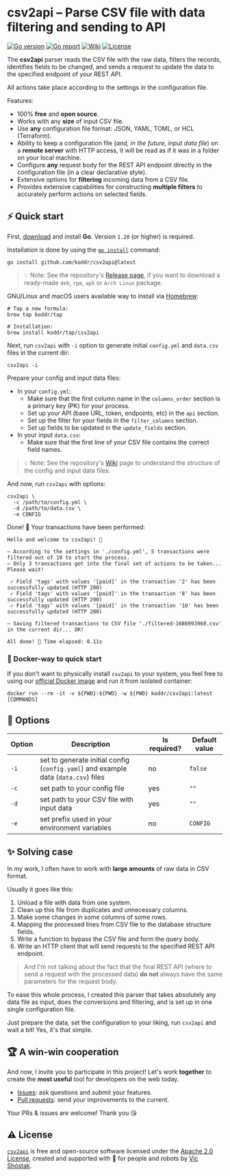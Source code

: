 # csv2api – Parse CSV file with data filtering and sending to API

[![Go version][go_version_img]][go_dev_url]
[![Go report][go_report_img]][go_report_url]
[![Wiki][wiki_img]][wiki_url]
[![License][license_img]][license_url]

The **csv2api** parser reads the CSV file with the raw data, filters the 
records, identifies fields to be changed, and sends a request to update the 
data to the specified endpoint of your REST API. 

All actions take place according to the settings in the configuration file.

Features:

- 100% **free** and **open source**.
- Works with any **size** of input CSV file.
- Use **any** configuration file format: JSON, YAML, TOML, or HCL (Terraform).
- Ability to keep a configuration file (_and, in the future, input data 
  file_) on a **remote server** with HTTP access, it will be read as if it 
  was in a folder on your local machine. 
- Configure **any** request body for the REST API endpoint directly in the 
  configuration file (in a clear declarative style).
- Extensive options for **filtering** incoming data from a CSV file.
- Provides extensive capabilities for constructing **multiple filters** to 
  accurately perform actions on selected fields.

## ⚡️ Quick start

First, [download][go_download] and install **Go**. Version `1.20` (or higher)
is required.

Installation is done by using the [`go install`][go_install] command:

```console
go install github.com/koddr/csv2api@latest
```

> 💡 Note: See the repository's [Release page][repo_releases_url], if you want
> to download a ready-made `deb`, `rpm`, `apk` or `Arch Linux` package.

GNU/Linux and macOS users available way to install via [Homebrew][brew_url]:

```console
# Tap a new formula:
brew tap koddr/tap

# Installation:
brew install koddr/tap/csv2api
```

Next, run `csv2api` with `-i` option to generate initial `config.yml` and 
`data.csv` files in the current dir:

```console
csv2api -i
```

Prepare your config and input data files:

- In your `config.yml`:
  - Make sure that the first column name in the `columns_order` section is a 
    primary key (PK) for your process.
  - Set up your API (base URL, token, endpoints, etc) in the `api` section.
  - Set up the filter for your fields in the `filter_columns` section.
  - Set up fields to be updated in the `update_fields` section.
- In your input `data.csv`:
  - Make sure that the first line of your CSV file contains the correct field names.

> 💡 Note: See the repository's [Wiki][wiki_url] page to understand the
> structure of the config and input data files.

And now, run `csv2api` with options:

```console
csv2api \
  -c /path/to/config.yml \
  -d /path/to/data.csv \
  -e CONFIG
```

Done! 🎉 Your transactions have been performed:

``` console
Hello and welcome to csv2api! 👋
                                
– According to the settings in './config.yml', 5 transactions were filtered out of 10 to start the process.
– Only 3 transactions got into the final set of actions to be taken... Please wait!
                                                                                                                                
 ✓ Field 'tags' with values '[paid]' in the transaction '2' has been successfully updated (HTTP 200)
 ✓ Field 'tags' with values '[paid]' in the transaction '8' has been successfully updated (HTTP 200)
 ✓ Field 'tags' with values '[paid]' in the transaction '10' has been successfully updated (HTTP 200)
                                                                                                
– Saving filtered transactions to CSV file './filtered-1686993960.csv' in the current dir... OK!
                                
All done! 🎉 Time elapsed: 0.11s
```

### 🐳 Docker-way to quick start

If you don't want to physically install `csv2api` to your system, you feel
free to using our [official Docker image][docker_image_url] and run it from
isolated container:

```console
docker run --rm -it -v ${PWD}:${PWD} -w ${PWD} koddr/csv2api:latest [COMMANDS]
```

## 🧩 Options

| Option | Description                                                                        | Is required? | Default value |
|--------|------------------------------------------------------------------------------------|--------------|---------------|
| `-i`   | set to generate initial config (`config.yaml`) and example data (`data.csv`) files | no           | `false`       |
| `-c`   | set path to your config file                                                       | yes          | `""`          |
| `-d`   | set path to your CSV file with input data                                          | yes          | `""`          |
| `-e`   | set prefix used in your environment variables                                      | no           | `CONFIG`      |

## ✨ Solving case

In my work, I often have to work with **large amounts** of raw data in CSV format. 

Usually it goes like this:

1. Unload a file with data from one system.
2. Clean up this file from duplicates and unnecessary columns.
3. Make some changes in some columns of some rows.
4. Mapping the processed lines from CSV file to the database structure fields.
5. Write a function to bypass the CSV file and form the query body.
6. Write an HTTP client that will send requests to the specified REST API 
   endpoint.

> And I'm not talking about the fact that the final REST API (where to send a 
request with the processed data) **do not** always have the same parameters for 
the request body.

To ease this whole process, I created this parser that takes absolutely any 
data file as input, does the conversions and filtering, and is set up in one 
single configuration file. 

Just prepare the data, set the configuration to your liking, run `csv2api` 
and wait a bit! Yes, it's that simple.

## 🏆 A win-win cooperation

And now, I invite you to participate in this project! Let's work **together** to
create the **most useful** tool for developers on the web today.

- [Issues][repo_issues_url]: ask questions and submit your features.
- [Pull requests][repo_pull_request_url]: send your improvements to the current.

Your PRs & issues are welcome! Thank you 😘

## ⚠️ License

[`csv2api`][repo_url] is free and open-source software licensed 
under the [Apache 2.0 License][license_url], created and supported with 🩵 
for people and robots by [Vic Shóstak][author].

[go_download]: https://golang.org/dl/
[go_install]: https://golang.org/cmd/go/#hdr-Compile_and_install_packages_and_dependencies
[go_version_img]: https://img.shields.io/badge/Go-1.20+-00ADD8?style=for-the-badge&logo=go
[go_report_img]: https://img.shields.io/badge/Go_report-A+-success?style=for-the-badge&logo=none
[go_report_url]: https://goreportcard.com/report/github.com/koddr/csv2api
[go_code_coverage_img]: https://img.shields.io/badge/code_coverage-0%25-success?style=for-the-badge&logo=none
[go_dev_url]: https://pkg.go.dev/github.com/koddr/csv2api
[docker_image_url]: https://hub.docker.com/repository/docker/koddr/csv2api
[brew_url]: https://brew.sh
[wiki_img]: https://img.shields.io/badge/docs-wiki_page-blue?style=for-the-badge&logo=none
[wiki_url]: https://github.com/koddr/csv2api/wiki
[license_img]: https://img.shields.io/badge/license-Apache_2.0-red?style=for-the-badge&logo=none
[license_url]: https://github.com/koddr/csv2api/blob/main/LICENSE
[repo_url]: https://github.com/koddr/csv2api
[repo_releases_url]: https://github.com/koddr/csv2api/releases
[repo_issues_url]: https://github.com/koddr/csv2api/issues
[repo_pull_request_url]: https://github.com/koddr/csv2api/pulls
[author]: https://github.com/koddr
